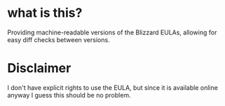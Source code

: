 # what is this?
Providing machine-readable versions of the Blizzard EULAs, allowing for easy diff checks between versions. 

# Disclaimer

I don't have explicit rights to use the EULA, but since it is available online anyway I guess this should be no problem. 
